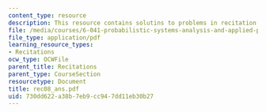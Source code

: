 ```yaml
---
content_type: resource
description: This resource contains solutins to problems in recitation eight.
file: /media/courses/6-041-probabilistic-systems-analysis-and-applied-probability-spring-2006/730dd622a38b7eb9cc947dd11eb30b27_rec08_ans.pdf
file_type: application/pdf
learning_resource_types:
- Recitations
ocw_type: OCWFile
parent_title: Recitations
parent_type: CourseSection
resourcetype: Document
title: rec08_ans.pdf
uid: 730dd622-a38b-7eb9-cc94-7dd11eb30b27
---
```

